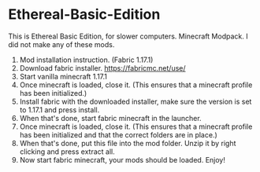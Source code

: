 # Ethereal-Basic-Edition
This is Ethereal Basic Edition, for slower computers. Minecraft Modpack. I did not make any of these mods.

1. Mod installation instruction. (Fabric 1.17.1)
2. Download fabric installer. https://fabricmc.net/use/
3. Start vanilla minecraft 1.17.1
4. Once minecraft is loaded, close it. (This ensures that a minecraft profile has been initialized.)
5. Install fabric with the downloaded installer, make sure the version is set to 1.17.1 and press install.
6. When that's done, start fabric minecraft in the launcher.
7. Once minecraft is loaded, close it. (This ensures that a minecraft profile has been initialized and that the correct folders are in place.)
8. When that's done, put this file into the mod folder. Unzip it by right clicking and press extract all.
9. Now start fabric minecraft, your mods should be loaded. Enjoy!

